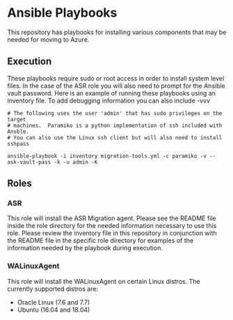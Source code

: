 # Ansible Playbooks

This repository has playbooks for installing various components that may be
needed for moving to Azure.

## Execution
These playbooks require sudo or root access in order to install system level
files.  In the case of the ASR role you will also need to prompt for the Ansible
vault password.  Here is an example of running these playbooks using an
inventory file.  To add debugging information you can also include -vvv

```
# The following uses the user 'admin' that has sudo privileges on the target
# machines.  Paramiko is a python implementation of ssh included with Ansble.
# You can also use the Linux ssh client but will also need to install sshpass

ansible-playbook -i inventory migration-tools.yml -c paramiko -v --ask-vault-pass -k -u admin -K  
```

## Roles

### ASR

This role will install the ASR Migration agent. Please see the README file
inside the role directory for the needed information necessary to use this
role. Please review the inventory file in this repository in conjunction with
the README file in the specific role directory for examples of the information
needed by the playbook during execution.

### WALinuxAgent

This role will install the WALinuxAgent on certain Linux distros. The currently
supported distros are:

* Oracle Linux (7.6 and 7.7)
* Ubuntu (16.04 and 18.04)
